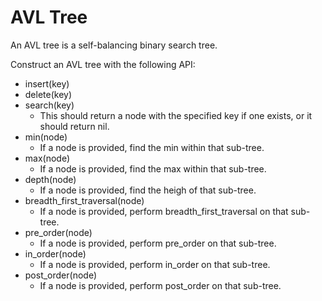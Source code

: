 # AVL Tree

An AVL tree is a self-balancing binary search tree.

Construct an AVL tree with the following API:

* insert(key)
* delete(key)
* search(key)
  * This should return a node with the specified key if one exists, or it should return nil.
* min(node)
  * If a node is provided, find the min within that sub-tree.
* max(node)
  * If a node is provided, find the max within that sub-tree.
* depth(node)
  * If a node is provided, find the heigh of that sub-tree.
* breadth_first_traversal(node)
  * If a node is provided, perform breadth_first_traversal on that sub-tree.
* pre_order(node)
  * If a node is provided, perform pre_order on that sub-tree.
* in_order(node)
  * If a node is provided, perform in_order on that sub-tree.
* post_order(node)
  * If a node is provided, perform post_order on that sub-tree.
